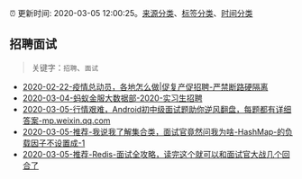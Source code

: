 :alarm_clock: 更新时间: 2020-03-05 12:00:25。[来源分类](../README.md)、[标签分类](../TAGS.md)、[时间分类](../TIMELINE.md)

## 招聘面试


> 关键字：`招聘`、`面试`



- [2020-02-22-疫情总动员，各地怎么做|促复产促招聘-严禁断路硬隔离](http://china.caixin.com/2020-02-22/101519091.html) 
- [2020-03-04-蚂蚁金服大数据部-2020-实习生招聘](https://www.v2ex.com/t/649936) 
- [2020-03-05-行情艰难，Android初中级面试题助你逆风翻盘，每题都有详细答案-mp.weixin.qq.com](https://blogread.cn/news/go.php?idItem=13260&url=https%3A%2F%2Fmp.weixin.qq.com%2Fs%2FIKFRrcKZ9Vv90d3u74fy6g%3Fcomefrom%3Dhttps%253A%252F%252Fblogread.cn%252Fnews%252F) 
- [2020-03-05-推荐-我说我了解集合类，面试官竟然问我为啥-HashMap-的负载因子不设置成-1](https://toutiao.io/k/3x03woc) 
- [2020-03-05-推荐-Redis-面试全攻略，读完这个就可以和面试官大战几个回合了](https://toutiao.io/k/pidhjfk) 